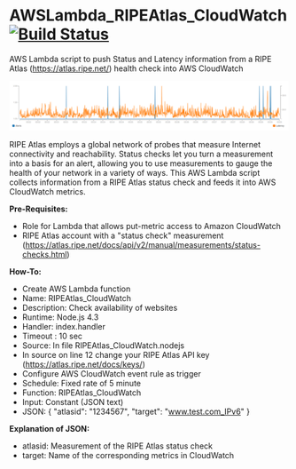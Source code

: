 # AWSLambda_RIPEAtlas_CloudWatch [![Build Status](https://travis-ci.org/chriselsen/AWSLambda_RIPEAtlas_CloudWatch.svg?branch=master)](https://travis-ci.org/chriselsen/AWSLambda_RIPEAtlas_CloudWatch)
AWS Lambda script to push Status and Latency information from a RIPE Atlas (https://atlas.ripe.net/) health check into AWS CloudWatch

![Screenshot](https://github.com/chriselsen/AWSLambda_RIPEAtlas_CloudWatch/raw/master/RIPE-Atlas_CloudWatch.PNG)

RIPE Atlas employs a global network of probes that measure Internet connectivity and reachability. Status checks let you turn a measurement into a basis for an alert, allowing you to use measurements to gauge the health of your network in a variety of ways. This AWS Lambda script collects information from a RIPE Atlas status check and feeds it into AWS CloudWatch metrics.

**Pre-Requisites:**
* Role for Lambda that allows put-metric access to Amazon CloudWatch
* RIPE Atlas account with a "status check" measurement (https://atlas.ripe.net/docs/api/v2/manual/measurements/status-checks.html)

**How-To:**
* Create AWS Lambda function
 * Name: RIPEAtlas_CloudWatch
 * Description: Check availability of websites
 * Runtime: Node.js 4.3
 * Handler: index.handler
 * Timeout : 10 sec
 * Source: In file RIPEAtlas_CloudWatch.nodejs
 * In source on line 12 change your RIPE Atlas API key (https://atlas.ripe.net/docs/keys/)
* Configure AWS CloudWatch event rule as trigger
 * Schedule: Fixed rate of 5 minute
 * Function: RIPEAtlas_CloudWatch
 * Input: Constant (JSON text)
 * JSON: { "atlasid": "1234567", "target": "www.test.com_IPv6" }

**Explanation of JSON:**
 * atlasid: Measurement of the RIPE Atlas status check
 * target: Name of the corresponding metrics in CloudWatch
